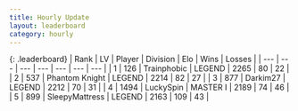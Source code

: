 ```yaml
---
title: Hourly Update
layout: leaderboard
category: hourly
---
```


{: .leaderboard}
| Rank | LV | Player | Division | Elo | Wins | Losses |
| --- | --- | --- | --- | --- | --- | --- |
| <span data-change="0">1</span> | 126 | <span title="ID: 744981">Trainphobic</span> | LEGEND | <span data-change="8">2265</span> | <span data-change="2">80</span> | <span data-change="0">22</span> |
| <span data-change="0">2</span> | 537 | <span title="ID: 742939">Phantom Knight</span> | LEGEND | <span data-change="0">2214</span> | <span data-change="0">82</span> | <span data-change="0">27</span> |
| <span data-change="0">3</span> | 877 | <span title="ID: 694036">Darkim27</span> | LEGEND | <span data-change="0">2212</span> | <span data-change="0">70</span> | <span data-change="0">31</span> |
| <span data-change="0">4</span> | 1494 | <span title="ID: 498412">LuckySpin</span> | MASTER I | <span data-change="0">2189</span> | <span data-change="0">74</span> | <span data-change="0">46</span> |
| <span data-change="0">5</span> | 899 | <span title="ID: 153129">SleepyMattress</span> | LEGEND | <span data-change="0">2163</span> | <span data-change="0">109</span> | <span data-change="0">43</span> |